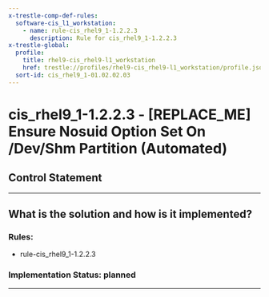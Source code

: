 ```yaml
---
x-trestle-comp-def-rules:
  software-cis_l1_workstation:
    - name: rule-cis_rhel9_1-1.2.2.3
      description: Rule for cis_rhel9_1-1.2.2.3
x-trestle-global:
  profile:
    title: rhel9-cis_rhel9-l1_workstation
    href: trestle://profiles/rhel9-cis_rhel9-l1_workstation/profile.json
  sort-id: cis_rhel9_1-01.02.02.03
---
```


# cis_rhel9_1-1.2.2.3 - \[REPLACE_ME\] Ensure Nosuid Option Set On /Dev/Shm Partition (Automated)

## Control Statement

______________________________________________________________________

## What is the solution and how is it implemented?

<!-- For implementation status enter one of: implemented, partial, planned, alternative, not-applicable -->

<!-- Note that the list of rules under ### Rules: is read-only and changes will not be captured after assembly to JSON -->

<!-- Add control implementation description here for control: cis_rhel9_1-1.2.2.3 -->

### Rules:

  - rule-cis_rhel9_1-1.2.2.3

### Implementation Status: planned

______________________________________________________________________
